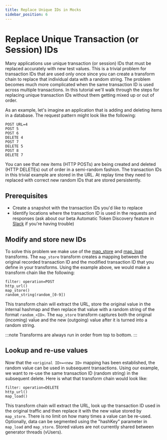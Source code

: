 ```yaml
---
title: Replace Unique IDs in Mocks
sidebar_position: 6
---
```


# Replace Unique Transaction (or Session) IDs

Many applications use unique transaction (or session) IDs that must be replaced accurately with new test values. This is a trivial problem for transaction IDs that are used only once since you can create a transform chain to replace that individual data with a random string. The problem becomes much more complicated when the same transaction ID is used across multiple transactions. In this tutorial we'll walk through the steps for replacing unique transaction IDs without them getting mixed up or out of order.

As an example, let's imagine an application that is adding and deleting items in a database. The request pattern might look like the following:
```
POST URL=4
POST 5
POST 6
DELETE 4
POST 7
DELETE 5
POST 8
DELETE 7
```

You can see that new items (HTTP POSTs) are being created and deleted (HTTP DELETEs) out of order in a semi-random fashion. The transaction IDs in this trivial example are stored in the URL. At replay time they need to replaced with correct new random IDs that are stored persistently.

## Prerequisites

* Create a snapshot with the transaction IDs you'd like to replace
* Identify locations where the transaction ID is used in the requests and responses (ask about our beta Automatic Token Discovery feature in [Slack](https://slack.speedscale.com) if you're having trouble)

## Modify and store new IDs

To solve this problem we make use of the [map_store](/reference/transform-traffic/transforms/map_store/) and [map_load](/reference/transform-traffic/transforms/map_load/) transforms. The `map_store` transform creates a mapping between the original recorded transaction ID and the modified transaction ID that you define in your transforms. Using the example above, we would make a transform chain like the following:

```
filter: operation=POST
http_url()
map_store()
random_string(random_[0-9])
```

This transform chain will extract the URL, store the original value in the internal hashmap and then replace that value with a random string of the format `random_<ID>`. The `map_store` transform captures both the original (incoming) value and the new (outgoing) value after it is turned into a random string.

:::note
Transforms are always run in order from top to bottom.
:::

## Lookup and re-use values

Now that the `<original ID>=<new ID>` mapping has been established, the random value can be used in subsequent transactions.  Using our example, we want to re-use the same transaction ID (random string) in the subsequent delete. Here is what that transform chain would look like:

```
filter: operation=DELETE
http_url()
map_load()
```

This transform chain will extract the URL, look up the transaction ID used in the original traffic and then replace it with the new value stored by `map_store`. There is no limit on how many times a value can be re-used. Optionally, data can be segmented using the "hashKey" parameter in `map_load` and `map_store`. Stored values are not currently shared between generator threads (vUsers).
